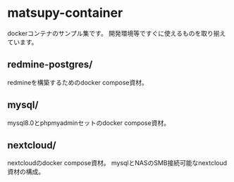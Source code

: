 # matsupy-container

dockerコンテナのサンプル集です。
開発環境等ですぐに使えるものを取り揃えています。

## redmine-postgres/

redmineを構築するためのdocker compose資材。

## mysql/

mysql8.0とphpmyadminセットのdocker compose資材。

## nextcloud/

nextcloudのdocker compose資材。
mysqlとNASのSMB接続可能なnextcloud資材の構成。